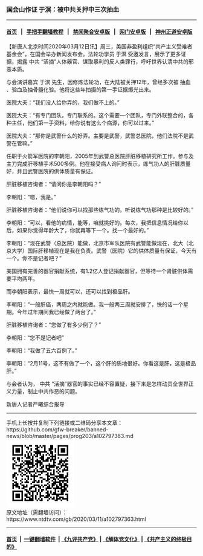 ### 国会山作证 于溟：被中共关押中三次抽血
------------------------

#### [首页](https://github.com/gfw-breaker/banned-news/blob/master/README.md) &nbsp;&nbsp;|&nbsp;&nbsp; [手把手翻墙教程](https://github.com/gfw-breaker/guides/wiki) &nbsp;&nbsp;|&nbsp;&nbsp; [禁闻聚合安卓版](https://github.com/gfw-breaker/bn-android) &nbsp;&nbsp;|&nbsp;&nbsp; [网门安卓版](https://github.com/oGate2/oGate) &nbsp;&nbsp;|&nbsp;&nbsp; [神州正道安卓版](https://github.com/SzzdOgate/update) 



<div><div class="post_content" itemprop="articleBody">
 <p>
  【新唐人北京时间2020年03月12日讯】周三，美国非盈利组织“共产主义受难者基金会”，在国会举办新闻发布会。法轮功学员
  <ok href="https://www.ntdtv.com/gb/于溟.htm">
   于溟
  </ok>
  受邀发言，展示了更多证据，揭露
  <ok href="https://www.ntdtv.com/gb/中共.htm">
   中共
  </ok>
  “活摘”人体器官、谋取暴利的反人类罪行，呼吁世界认清中共的邪恶本质。
 </p>
 <p>
  与会演讲嘉宾
  <ok href="https://www.ntdtv.com/gb/于溟.htm">
   于溟
  </ok>
  先生，因修炼法轮功，在大陆被关押12年，曾经多次被
  <ok href="https://www.ntdtv.com/gb/抽血.htm">
   抽血
  </ok>
  、验血及抽骨髓化验。他将这些年拍摄的第一手证据爆光出来。
 </p>
 <p>
  医院大夫：“我们没人给你弄的，我们做不上的。”
 </p>
 <p>
  医院大夫：“有专门团队，专门联系的。这个需要一个团队，专门外联整合的，各种主任，他们第一手资料，给你说有这么个病源，你可以过来。”
 </p>
 <p>
  医院大夫：“那你是武警什么的好弄。主要是武警，武警总医院，他们法院不是武警在管嘛。”
 </p>
 <p>
  任职于火箭军医院的李朝阳，2005年到武警总医院肝脏移植研究所工作。参与及主刀完成肝移植手术500多例。他在接受病人询问时表示，练气功人的肝脏质量好，并且武警医院的供体质量有保证。
 </p>
 <p>
  肝脏移植咨询者：“请问你是李朝阳吗？”
 </p>
 <p>
  李朝阳：“嗯，我是。”
 </p>
 <p>
  肝脏移植咨询者：“他们说你可以找那些练气功的。听说练气功那种是比较好的。”
 </p>
 <p>
  李朝阳：“可以，看他的病情，能等，咱就挑好的。每次，我把信息情况给你以后，如果你觉得年龄大了，你就再等下一个。找一个最好的。”
 </p>
 <p>
  李朝阳：“现在武警（总医院）能做，北京市军队医院有武警能做现在，北大（北京大学）国际肝移植现在是我在负责。武警（医院）它的供体质量有保证，今天有一个。你不是记者吧？”
 </p>
 <p>
  美国拥有完善的器官捐献系统，有1.2亿人登记捐献器官，但等待一个肾脏供体需要平均两年。
 </p>
 <p>
  而李朝阳表示，最快一周就可以，还可以找到极品肝。
 </p>
 <p>
  李朝阳：“一般肝癌，两周之内就能做。我一般两三周就安排了，快的话一个星期。今年过年期间我已经做了两台了。”
 </p>
 <p>
  肝脏移植咨询者：“您做了有多少例了？”
 </p>
 <p>
  李朝阳：“您不是记者吧”
 </p>
 <p>
  李朝阳：“我做了五六百例了。”
 </p>
 <p>
  李朝阳：“2月11号，这不有做了一个，这个肝的质地很好。你看这是肝，这是极品肝。”
 </p>
 <p>
  与会者认为，
  <ok href="https://www.ntdtv.com/gb/中共.htm">
   中共
  </ok>
  “活摘”器官的事实已经不容置疑，接下来是怎样动员全世界正义力量，制止中共作恶的问题。
 </p>
 <p>
  新唐人记者严曦综合报导
 </p>
 <div class="single_ad">
 </div>
</div>
</div>
<hr/>
手机上长按并复制下列链接或二维码分享本文章：<br/>
https://github.com/gfw-breaker/banned-news/blob/master/pages/prog203/a102797363.md <br/>
<a href='https://github.com/gfw-breaker/banned-news/blob/master/pages/prog203/a102797363.md'><img src='https://github.com/gfw-breaker/banned-news/blob/master/pages/prog203/a102797363.md.png'/></a> <br/>
原文地址（需翻墙访问）：https://www.ntdtv.com/gb/2020/03/11/a102797363.html


------------------------
#### [首页](https://github.com/gfw-breaker/banned-news/blob/master/README.md) &nbsp;|&nbsp; [一键翻墙软件](https://github.com/gfw-breaker/nogfw/blob/master/README.md) &nbsp;| [《九评共产党》](https://github.com/gfw-breaker/9ping.md/blob/master/README.md#九评之一评共产党是什么) | [《解体党文化》](https://github.com/gfw-breaker/jtdwh.md/blob/master/README.md) | [《共产主义的终极目的》](https://github.com/gfw-breaker/gczydzjmd.md/blob/master/README.md)


<img src='http://gfw-breaker.win/banned-news/pages/prog203/a102797363.md' width='0px' height='0px'/>